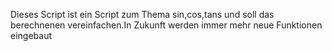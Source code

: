 Dieses Script ist ein Script zum Thema sin,cos,tans und soll das berechnenen vereinfachen.In Zukunft werden immer mehr neue Funktionen eingebaut
